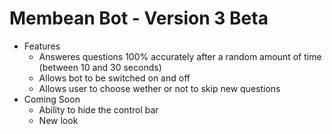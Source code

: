 # Membean Bot - Version 3 Beta
- Features
    - Answeres questions 100% accurately after a random amount of time (between 10 and 30 seconds)
    - Allows bot to be switched on and off
    - Allows user to choose wether or not to skip new questions
- Coming Soon
  - Ability to hide the control bar
  - New look
